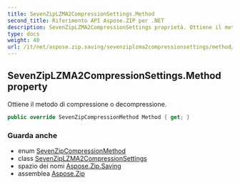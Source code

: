 ```yaml
---
title: SevenZipLZMA2CompressionSettings.Method
second_title: Riferimento API Aspose.ZIP per .NET
description: SevenZipLZMA2CompressionSettings proprietà. Ottiene il metodo di compressione o decompressione.
type: docs
weight: 40
url: /it/net/aspose.zip.saving/sevenziplzma2compressionsettings/method/
---
```

## SevenZipLZMA2CompressionSettings.Method property

Ottiene il metodo di compressione o decompressione.

```csharp
public override SevenZipCompressionMethod Method { get; }
```

### Guarda anche

* enum [SevenZipCompressionMethod](../../sevenzipcompressionmethod/)
* class [SevenZipLZMA2CompressionSettings](../)
* spazio dei nomi [Aspose.Zip.Saving](../../sevenziplzma2compressionsettings/)
* assemblea [Aspose.Zip](../../../)


